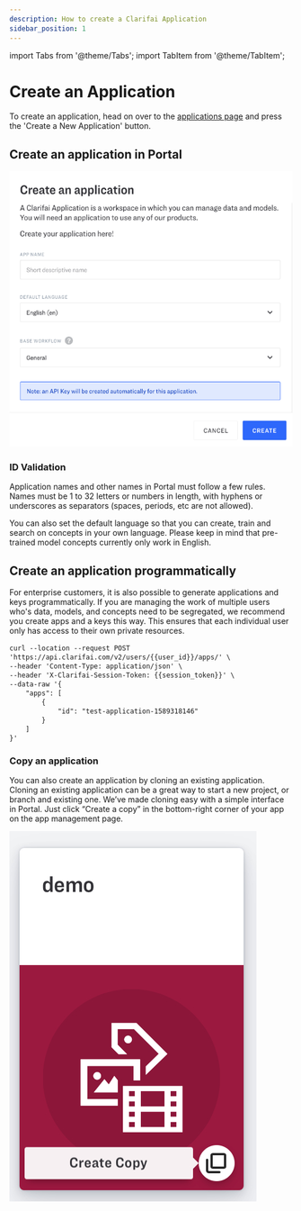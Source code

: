 ```yaml
---
description: How to create a Clarifai Application
sidebar_position: 1
---
```


import Tabs from '@theme/Tabs';
import TabItem from '@theme/TabItem';

# Create an Application

To create an application, head on over to the [applications page](https://portal.clarifai.com/apps) and press the 'Create a New Application' button. 

## Create an application in Portal

![Application creation window](/img/create-new-app-new.png)

### ID Validation

Application names and other names in Portal must follow a few rules. Names must be 1 to 32 letters or numbers in length, with hyphens or underscores as separators \(spaces, periods, etc are not allowed\).


You can also set the default language so that you can create, train and search on concepts in your own language. Please keep in mind that pre-trained model concepts currently only work in English.


## Create an application programmatically

For enterprise customers, it is also possible to generate applications and keys programmatically. If you are managing the work of multiple users who's data, models, and concepts need to be segregated, we recommend you create apps and a keys this way. This ensures that each individual user only has access to their own private resources.

<Tabs>
<TabItem value="curl" label="cURL">

```text
curl --location --request POST 'https://api.clarifai.com/v2/users/{{user_id}}/apps/' \
--header 'Content-Type: application/json' \
--header 'X-Clarifai-Session-Token: {{session_token}}' \
--data-raw '{
    "apps": [
        {
            "id": "test-application-1589318146"
        }
    ]
}'
```

</TabItem>
</Tabs>

### Copy an application

You can also create an application by cloning an existing application. Cloning an existing application can be a great way to start a new project, or branch and existing one. We’ve made cloning easy with a simple interface in Portal. Just click “Create a copy” in the bottom-right corner of your app on the app management page.

![](/img/app_duplication.jpg)

